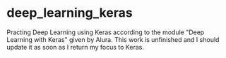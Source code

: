 # deep_learning_keras
Practing Deep Learning using Keras according to the module "Deep Learning with Keras" given by Alura.
This work is unfinished and I should update it as soon as I return my focus to Keras.
